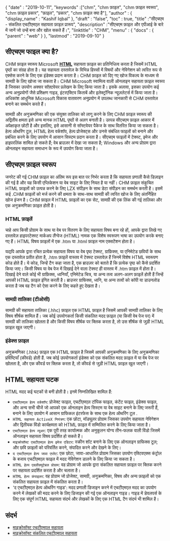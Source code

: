 {
  "date" : "2019-10-11",
  "keywords" :["chm", "chm फ़ाइल", "chm फ़ाइल स्वरूप", "chm फ़ाइल प्रकार", "फ़ाइल", "प्रकार", "chm फ़ाइल क्या है"],
  "author" : {
    "display_name" : "Kashif Iqbal"
},
  "draft" : "false",
  "toc" : true,
  "title" :"सीएचएम - संकलित एचटीएमएल सहायता फ़ाइल प्रारूप",
  "description" :"सीएचएम फ़ाइल और एपीआई के बारे में जानें जो उन्हें बना और खोल सकते हैं।",
  "linktitle" : "CHM",
  "menu" : {
    "docs" : {
      "parent" : "web"
}
},
  "lastmod" : "2019-09-10"
}

## सीएचएम फाइल क्या है?

CHM फ़ाइल स्वरूप Microsoft **[HTML](/hi/web/html/)** सहायता फ़ाइल का प्रतिनिधित्व करता है जिसमें HTML पृष्ठों का संग्रह होता है। यह सहायता दस्तावेज़ के विभिन्न हिस्सों में विषयों और नेविगेशन को त्वरित रूप से एक्सेस करने के लिए एक इंडेक्स प्रदान करता है। CHM फ़ाइल को दिए गए खोज विकल्प के माध्यम से सामग्री के लिए खोजा जा सकता है। CHM Microsoft स्वामित्व वाली ऑनलाइन सहायता फ़ाइल स्वरूप है जिसका उपयोग अक्सर सॉफ़्टवेयर प्रलेखन के लिए किया जाता है। इसके अलावा, इसका उपयोग कई अन्य अनुप्रयोगों जैसे प्रशिक्षण गाइड, इंटरएक्टिव किताबें और इलेक्ट्रॉनिक न्यूज़लेटर्स में किया जाता है। अधिकांश आधुनिक Microsoft विकास वातावरण अनुप्रयोग में उपलब्ध जानकारी से CHM दस्तावेज़ बनाने का समर्थन करते हैं।

सामग्री और अनुक्रमणिका की एक संयुक्त तालिका को लागू करने के लिए CHM फ़ाइल स्वरूप की अद्वितीय क्षमता इसे अन्य मानक HTML पृष्ठों से अलग बनाती है। उत्पन्न सीएचएम फ़ाइल आकार में अपेक्षाकृत छोटी है और इसलिए, इसे आसानी से सॉफ्टवेयर पैकेज के साथ वितरित किया जा सकता है। हेल्प ऑथरिंग टूल, HTML हेल्प वर्कशॉप, हेल्प प्रोजेक्ट्स और उनसे संबंधित फाइलों को बनाने और प्रबंधित करने के लिए उपयोग में आसान सिस्टम प्रदान करता है। सीएचएम फाइलों में टेक्स्ट, इमेज और हाइपरलिंक शामिल हो सकते हैं; वेब ब्राउज़र में देखा जा सकता है; Windows और अन्य प्रोग्राम द्वारा ऑनलाइन सहायता समाधान के रूप में उपयोग किया जाता है।

## सीएचएम फ़ाइल स्वरूप

जनरेट की गई CHM फ़ाइल का अंतिम रूप इस बात पर निर्भर करता है कि सहायता प्रणाली कैसे डिज़ाइन की गई है और यह किसी एप्लिकेशन या वेब साइट के लिए नियत है या नहीं। CHM फ़ाइल संकुचित HTML फ़ाइलों को उत्पन्न करने के लिए LZX संपीड़न के साथ डेटा संपीड़न का समर्थन करती है। इसमें कई .CHM फ़ाइलों को मर्ज करने की क्षमता के साथ-साथ सामग्री की त्वरित खोज के लिए अंतर्निहित खोज इंजन है। CHM फ़ाइल में HTML फ़ाइलों का एक सेट, सामग्री की एक लिंक की गई तालिका और एक अनुक्रमणिका फ़ाइल होती है।

### HTML फ़ाइलें

चाहे आप किसी प्रोग्राम के साथ या वेब पर वितरण के लिए सहायता विषय बना रहे हों, आपके द्वारा लिखे गए दस्तावेज़ हाइपरटेक्स्ट मार्कअप लैंग्वेज (HTML) नामक एक विशेष स्वरूपण भाषा का उपयोग करके बनाए गए हैं। HTML विषय फ़ाइलों में एक .htm या .html फ़ाइल नाम एक्सटेंशन होता है।

यद्यपि आपके द्वारा रचित प्रत्येक सहायता विषय या वेब पृष्ठ टेक्स्ट, ग्राफ़िक्स, या एनिमेटेड छवियों के साथ एक दस्तावेज़ प्रतीत होता है, .htm फ़ाइलें वास्तव में टेक्स्ट दस्तावेज़ हैं जिनमें विशेष HTML स्वरूपण कोड होते हैं। ये कोड, जिन्हें टैग कहा जाता है, एक ब्राउज़र को बताते हैं कि प्रत्येक पृष्ठ को कैसे प्रदर्शित किया जाए। किसी विषय या वेब पेज में दिखाई देने वाला टेक्स्ट ही वास्तव में .htm फ़ाइल में होता है। दिखाई देने वाले कोई भी ग्राफ़िक्स, ध्वनियाँ, एनिमेटेड चित्र, या अन्य तत्व अलग-अलग फ़ाइलें होती हैं जिन्हें आपकी HTML फ़ाइल इंगित करती है। ब्राउजर ग्राफिक्स, ध्वनि, या अन्य तत्वों को कॉपी या डाउनलोड करता है जब वह टैग को ऐसा करने के लिए कहते हुए देखता है।

### सामग्री तालिका (टीओसी)
सामग्री की सहायता तालिका (.hhc) फ़ाइल एक HTML फ़ाइल है जिसमें आपकी सामग्री तालिका के लिए विषय शीर्षक शामिल हैं। जब कोई उपयोगकर्ता किसी संकलित मदद फ़ाइल (या किसी वेब पेज पर) में सामग्री की तालिका खोलता है और किसी विषय शीर्षक पर क्लिक करता है, तो उस शीर्षक से जुड़ी HTML फ़ाइल खुल जाएगी।

### इंडेक्स फ़ाइल
अनुक्रमणिका (.hhk) फ़ाइल एक HTML फ़ाइल है जिसमें आपकी अनुक्रमणिका के लिए अनुक्रमणिका प्रविष्टियाँ (कीवर्ड) होती हैं. जब कोई उपयोगकर्ता इंडेक्स को एक संकलित मदद फ़ाइल में या वेब पेज पर खोलता है, और एक कीवर्ड पर क्लिक करता है, तो कीवर्ड से जुड़ी HTML फ़ाइल खुल जाएगी।

## HTML सहायता घटक

HTML मदद कई घटकों से बनी होती है। इनमें निम्नलिखित शामिल हैं:

* `एचटीएमएल हेल्प वर्कशॉप`: प्रोजेक्ट फाइल, एचटीएमएल टॉपिक फाइल, कंटेंट फाइल, इंडेक्स फाइल, और अन्य सभी चीजें जो आपको एक ऑनलाइन हेल्प सिस्टम या वेब साइट बनाने के लिए जरूरी हैं, बनाने के लिए उपयोग में आसान ग्राफिकल इंटरफेस के साथ एक हेल्प ऑथरिंग टूल .
* `HTML सहायता ActiveX नियंत्रण`: एक छोटा, मॉड्यूलर प्रोग्राम जिसका उपयोग सहायता नेविगेशन और द्वितीयक विंडो कार्यक्षमता को HTML फ़ाइल में सम्मिलित करने के लिए किया जाता है।
* `एचटीएमएल हेल्प व्यूअर`: एक पूरी तरह कार्यात्मक और अनुकूलन योग्य तीन-फलक वाली विंडो जिसमें ऑनलाइन सहायता विषय प्रदर्शित हो सकते हैं।
* `माइक्रोसॉफ्ट एचटीएमएल हेल्प इमेज एडिटर`: स्क्रीन शॉट बनाने के लिए एक ऑनलाइन ग्राफिक्स टूल; और छवि फ़ाइलों को परिवर्तित करने, संपादित करने और देखने के लिए।
* `द एचटीएमएल हेल्प जावा एप्लेट`: एक छोटा, जावा-आधारित प्रोग्राम जिसका उपयोग एक्टिवएक्स कंट्रोल के बजाय एचटीएमएल फाइल में मदद नेविगेशन डालने के लिए किया जा सकता है।
* `HTML हेल्प एक्ज़ीक्यूटेबल प्रोग्राम`: वह प्रोग्राम जो आपके द्वारा संकलित सहायता फ़ाइल पर क्लिक करने पर सहायता प्रदर्शित करता है और चलाता है।
* `HTML हेल्प कंपाइलर`: वह प्रोग्राम जो प्रोजेक्ट, सामग्री, अनुक्रमणिका, विषय और अन्य फ़ाइलों को एक संकलित सहायता फ़ाइल में संकलित करता है।
* 'द एचटीएमएल हेल्प ऑथरिंग गाइड': मदद प्रणाली डिजाइन करने में एचटीएमएल मदद का उपयोग करने में लेखकों की मदद करने के लिए डिजाइन की गई एक ऑनलाइन गाइड। गाइड में डेवलपर्स के लिए एक संपूर्ण HTML सहायता संदर्भ और लेखकों के लिए एक HTML टैग संदर्भ भी शामिल है।

## संदर्भ

* [माइक्रोसॉफ्ट एचटीएमएल सहायता](https://docs.microsoft.com/en-us/previous-versions/windows/desktop/htmlhelp/microsoft-html-help-1-4-sdk)
* [माइक्रोसॉफ्ट संकलित एचटीएमएल सहायता](https://en.wikipedia.org/wiki/Microsoft_Compiled_HTML_Help)

